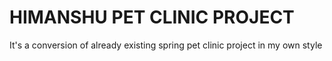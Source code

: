 # HIMANSHU PET CLINIC PROJECT
It's a conversion of already existing spring pet clinic project in my own style